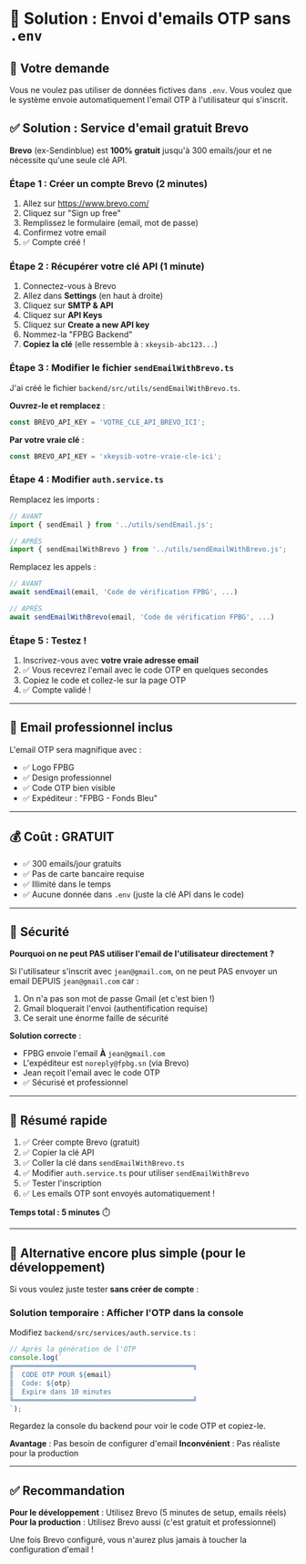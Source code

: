 # 📧 Solution : Envoi d'emails OTP sans `.env`

## 🎯 Votre demande

Vous ne voulez pas utiliser de données fictives dans `.env`. Vous voulez que le système envoie automatiquement l'email OTP à l'utilisateur qui s'inscrit.

## ✅ Solution : Service d'email gratuit Brevo

**Brevo** (ex-Sendinblue) est **100% gratuit** jusqu'à 300 emails/jour et ne nécessite qu'une seule clé API.

### Étape 1 : Créer un compte Brevo (2 minutes)

1. Allez sur https://www.brevo.com/
2. Cliquez sur "Sign up free"
3. Remplissez le formulaire (email, mot de passe)
4. Confirmez votre email
5. ✅ Compte créé !

### Étape 2 : Récupérer votre clé API (1 minute)

1. Connectez-vous à Brevo
2. Allez dans **Settings** (en haut à droite)
3. Cliquez sur **SMTP & API**
4. Cliquez sur **API Keys**
5. Cliquez sur **Create a new API key**
6. Nommez-la "FPBG Backend"
7. **Copiez la clé** (elle ressemble à : `xkeysib-abc123...`)

### Étape 3 : Modifier le fichier `sendEmailWithBrevo.ts`

J'ai créé le fichier `backend/src/utils/sendEmailWithBrevo.ts`.

**Ouvrez-le et remplacez** :
```typescript
const BREVO_API_KEY = 'VOTRE_CLE_API_BREVO_ICI';
```

**Par votre vraie clé** :
```typescript
const BREVO_API_KEY = 'xkeysib-votre-vraie-cle-ici';
```

### Étape 4 : Modifier `auth.service.ts`

Remplacez les imports :
```typescript
// AVANT
import { sendEmail } from '../utils/sendEmail.js';

// APRÈS
import { sendEmailWithBrevo } from '../utils/sendEmailWithBrevo.js';
```

Remplacez les appels :
```typescript
// AVANT
await sendEmail(email, 'Code de vérification FPBG', ...)

// APRÈS
await sendEmailWithBrevo(email, 'Code de vérification FPBG', ...)
```

### Étape 5 : Testez !

1. Inscrivez-vous avec **votre vraie adresse email**
2. ✅ Vous recevrez l'email avec le code OTP en quelques secondes
3. Copiez le code et collez-le sur la page OTP
4. ✅ Compte validé !

---

## 🎨 Email professionnel inclus

L'email OTP sera magnifique avec :
- ✅ Logo FPBG
- ✅ Design professionnel
- ✅ Code OTP bien visible
- ✅ Expéditeur : "FPBG - Fonds Bleu"

---

## 💰 Coût : GRATUIT

- ✅ 300 emails/jour gratuits
- ✅ Pas de carte bancaire requise
- ✅ Illimité dans le temps
- ✅ Aucune donnée dans `.env` (juste la clé API dans le code)

---

## 🔐 Sécurité

**Pourquoi on ne peut PAS utiliser l'email de l'utilisateur directement ?**

Si l'utilisateur s'inscrit avec `jean@gmail.com`, on ne peut PAS envoyer un email DEPUIS `jean@gmail.com` car :
1. On n'a pas son mot de passe Gmail (et c'est bien !)
2. Gmail bloquerait l'envoi (authentification requise)
3. Ce serait une énorme faille de sécurité

**Solution correcte** :
- FPBG envoie l'email **À** `jean@gmail.com`
- L'expéditeur est `noreply@fpbg.sn` (via Brevo)
- Jean reçoit l'email avec le code OTP
- ✅ Sécurisé et professionnel

---

## 📝 Résumé rapide

1. ✅ Créer compte Brevo (gratuit)
2. ✅ Copier la clé API
3. ✅ Coller la clé dans `sendEmailWithBrevo.ts`
4. ✅ Modifier `auth.service.ts` pour utiliser `sendEmailWithBrevo`
5. ✅ Tester l'inscription
6. ✅ Les emails OTP sont envoyés automatiquement !

**Temps total : 5 minutes** ⏱️

---

## 🚀 Alternative encore plus simple (pour le développement)

Si vous voulez juste tester **sans créer de compte** :

### Solution temporaire : Afficher l'OTP dans la console

Modifiez `backend/src/services/auth.service.ts` :

```typescript
// Après la génération de l'OTP
console.log(`
╔════════════════════════════════════════════╗
║  CODE OTP POUR ${email}
║  Code: ${otp}
║  Expire dans 10 minutes
╚════════════════════════════════════════════╝
`);
```

Regardez la console du backend pour voir le code OTP et copiez-le.

**Avantage** : Pas besoin de configurer d'email
**Inconvénient** : Pas réaliste pour la production

---

## ✅ Recommandation

**Pour le développement** : Utilisez Brevo (5 minutes de setup, emails réels)
**Pour la production** : Utilisez Brevo aussi (c'est gratuit et professionnel)

Une fois Brevo configuré, vous n'aurez plus jamais à toucher la configuration d'email !
